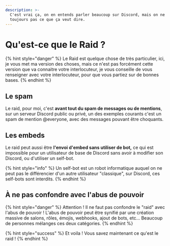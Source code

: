 ```yaml
---
description: >-
  C'est vrai ça, on en entends parler beaucoup sur Discord, mais on ne sais
  toujours pas ce que ça veut dire.
---
```


# Qu'est-ce que le Raid ?

{% hint style="danger" %}
Le Raid est quelque chose de très particulier, ici, je vous met ma version des choses, mais ce n'est pas forcément cette version que va connaitre votre interlocuteur, je vous conseille de vous renseigner avec votre interlocuteur, pour que vous partiez sur de bonnes bases.
{% endhint %}

## Le spam <a id="spam"></a>

Le raid, pour moi, c'est **avant tout du spam de messages ou de mentions**, sur un serveur Discord public ou privé, un des exemples courants c'est un spam de mention @everyone,  avec des messages pouvant être choquants.

## Les embeds <a id="embeds"></a>

Le raid peut aussi être **l'envoi d'embed sans utiliser de bot,** ce qui est impossible pour un utilisateur de base de Discord sans avoir à modifier son Discord, ou d'utiliser un self-bot.

{% hint style="info" %}
Un self-bot est un robot informatique auquel on ne peut pas le différencier d'un autre utilisateur "classique", sur Discord, ces self-bots sont interdits.
{% endhint %}

## À ne pas confondre avec l'abus de pouvoir <a id="not-confuse-power-abuse"></a>

{% hint style="danger" %}
Attention ! Il ne faut pas confondre le "raid" avec l'abus de pouvoir ! L'abus de pouvoir peut être synifié par une création massive de salons, rôles, émojis, webhooks, ajout de bots, etc... Beaucoup de personnes mélanges ces deux catégories.
{% endhint %}

{% hint style="success" %}
Et voila ! Vous savez maintenant ce qu'est le raid !
{% endhint %}

